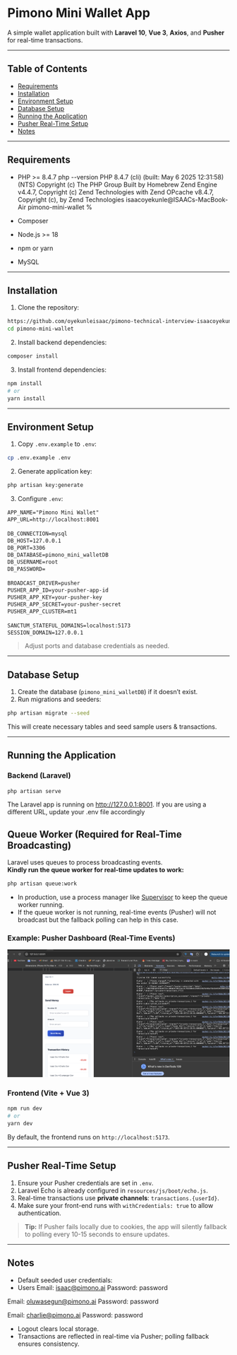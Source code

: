 # Pimono Mini Wallet App

A simple wallet application built with **Laravel 10**, **Vue 3**, **Axios**, and **Pusher** for real-time transactions.

---

## Table of Contents

* [Requirements](#requirements)
* [Installation](#installation)
* [Environment Setup](#environment-setup)
* [Database Setup](#database-setup)
* [Running the Application](#running-the-application)
* [Pusher Real-Time Setup](#pusher-real-time-setup)
* [Notes](#notes)

---

## Requirements

* PHP >= 8.4.7
php --version
PHP 8.4.7 (cli) (built: May  6 2025 12:31:58) (NTS)
Copyright (c) The PHP Group
Built by Homebrew
Zend Engine v4.4.7, Copyright (c) Zend Technologies
    with Zend OPcache v8.4.7, Copyright (c), by Zend Technologies
isaacoyekunle@ISAACs-MacBook-Air pimono-mini-wallet % 

* Composer
* Node.js >= 18
* npm or yarn
* MySQL

---

## Installation

1. Clone the repository:

```bash
https://github.com/oyekunleisaac/pimono-technical-interview-isaacoyekunle.git
cd pimono-mini-wallet
```

2. Install backend dependencies:

```bash
composer install
```

3. Install frontend dependencies:

```bash
npm install
# or
yarn install
```

---

## Environment Setup

1. Copy `.env.example` to `.env`:

```bash
cp .env.example .env
```

2. Generate application key:

```bash
php artisan key:generate
```

3. Configure `.env`:

```env
APP_NAME="Pimono Mini Wallet"
APP_URL=http://localhost:8001

DB_CONNECTION=mysql
DB_HOST=127.0.0.1
DB_PORT=3306
DB_DATABASE=pimono_mini_walletDB
DB_USERNAME=root
DB_PASSWORD=

BROADCAST_DRIVER=pusher
PUSHER_APP_ID=your-pusher-app-id
PUSHER_APP_KEY=your-pusher-key
PUSHER_APP_SECRET=your-pusher-secret
PUSHER_APP_CLUSTER=mt1

SANCTUM_STATEFUL_DOMAINS=localhost:5173
SESSION_DOMAIN=127.0.0.1
```

> Adjust ports and database credentials as needed.

---

## Database Setup

1. Create the database (`pimono_mini_walletDB`) if it doesn’t exist.
2. Run migrations and seeders:

```bash
php artisan migrate --seed
```

This will create necessary tables and seed sample users & transactions.

---

## Running the Application

### Backend (Laravel)

```bash
php artisan serve
```

The Laravel app is running on http://127.0.0.1:8001. If you are using a different URL, update your .env file accordingly


## Queue Worker (Required for Real-Time Broadcasting)

Laravel uses queues to process broadcasting events.  
**Kindly run the queue worker for real-time updates to work:**

```bash
php artisan queue:work
```

- In production, use a process manager like [Supervisor](https://laravel.com/docs/10.x/queues#supervisor-configuration) to keep the queue worker running.
- If the queue worker is not running, real-time events (Pusher) will not broadcast but the fallback polling can help in this case.

### Example: Pusher Dashboard (Real-Time Events)

![Pusher Dashboard](assets/pusher-dashboard.png)

### Frontend (Vite + Vue 3)

```bash
npm run dev
# or
yarn dev
```

By default, the frontend runs on `http://localhost:5173`.

---

## Pusher Real-Time Setup

1. Ensure your Pusher credentials are set in `.env`.
2. Laravel Echo is already configured in `resources/js/boot/echo.js`.
3. Real-time transactions use **private channels**: `transactions.{userId}`.
4. Make sure your front-end runs with `withCredentials: true` to allow authentication.

> **Tip:** If Pusher fails locally due to cookies, the app will silently fallback to polling every 10-15 seconds to ensure updates.

---

## Notes

* Default seeded user credentials:
* Users
Email: isaac@pimono.ai
Password: password

Email: oluwasegun@pimono.ai
Password: password

Email: charlie@pimono.ai
Password: password

* Logout clears local storage.
* Transactions are reflected in real-time via Pusher; polling fallback ensures consistency.
